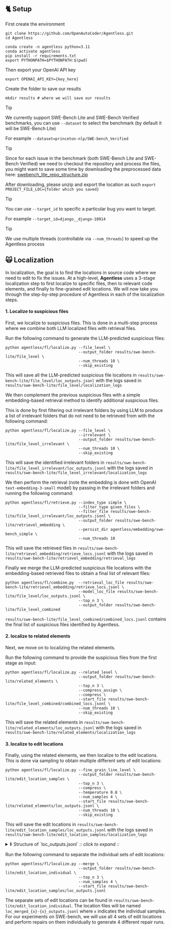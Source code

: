 ## 🐈 Setup

First create the environment 

```shell
git clone https://github.com/OpenAutoCoder/Agentless.git
cd Agentless

conda create -n agentless python=3.11 
conda activate agentless
pip install -r requirements.txt
export PYTHONPATH=$PYTHONPATH:$(pwd)
```

Then export your OpenAI API key 
```shell
export OPENAI_API_KEY={key_here}
```

Create the folder to save our results
```shell
mkdir results # where we will save our results
```

> [!TIP]
> 
> We currently support SWE-Bench Lite and SWE-Bench Verified benchmarks, you can use `--dataset` to select the benchmark (by default it will be SWE-Bench Lite)
> 
> For example `--dataset=princeton-nlp/SWE-bench_Verified`

> [!TIP]
> 
> Since for each issue in the benchmark (both SWE-Bench Lite and SWE-Bench Verified) we need to checkout the repository and process the files, you might want to save some time by downloading the preprocessed data here: [swebench_lite_repo_structure.zip](https://github.com/OpenAutoCoder/Agentless/releases/tag/v1.5.0)
>
> After downloading, please unzip and export the location as such `export PROJECT_FILE_LOC={folder which you saved}`

> [!TIP]
> 
> You can use `--target_id` to specific a particular bug you want to target. 
> 
> For example `--target_id=django__django-10914`

> [!TIP]
> 
> We use multiple threads (controllable via `--num_threads`) to speed up the Agentless process 

## 🙀 Localization 

In localization, the goal is to find the locations in source code where we need to edit to fix the issues. 
At a high-level, **Agentless** uses a 3-stage localization step to first localize to specific files, then to relevant code elements, and finally to fine-grained edit locations. 
We will now take you through the step-by-step procedure of Agentless in each of the localization steps.

#### 1. Localize to suspicious files

First, we localize to suspicious files. This is done in a multi-step process where we combine both LLM localized files with retrieval files.

Run the following command to generate the LLM-predicted suspicious files:

```shell
python agentless/fl/localize.py --file_level \
                                --output_folder results/swe-bench-lite/file_level \
                                --num_threads 10 \
                                --skip_existing 
```

This will save all the LLM-predicted suspicious file locations in  `results/swe-bench-lite/file_level/loc_outputs.jsonl` with the logs saved in `results/swe-bench-lite/file_level/localization_logs`

We then complement the previous suspicious files with a simple embedding-based retrieval method to identify additional suspicious files.

This is done by first filtering out irrelevant folders by using LLM to produce a list of irrelevant folders that do not need to be retrieved from with the following command:

```shell
python agentless/fl/localize.py --file_level \
                                --irrelevant \
                                --output_folder results/swe-bench-lite/file_level_irrelevant \
                                --num_threads 10 \
                                --skip_existing 
```

This will save the identified irrelevant folders in `results/swe-bench-lite/file_level_irrelevant/loc_outputs.jsonl` with the logs saved in `results/swe-bench-lite/file_level_irrelevant/localization_logs`

We then perform the retrieval (note the embedding is done with OpenAI `text-embedding-3-small` model) by passing in the irrelevant folders and running the following command: 

```shell
python agentless/fl/retrieve.py --index_type simple \
                                --filter_type given_files \
                                --filter_file results/swe-bench-lite/file_level_irrelevant/loc_outputs.jsonl \
                                --output_folder results/swe-bench-lite/retrievel_embedding \
                                --persist_dir agentless/embedding/swe-bench_simple \
                                --num_threads 10 
```

This will save the retrieved files in `results/swe-bench-lite/retrievel_embedding/retrieve_locs.jsonl` with the logs saved in `results/swe-bench-lite/retrievel_embedding/retrieval_logs`

Finally we merge the LLM-predicted suspicious file locations with the embedding-based retrieved files to obtain a final list of relevant files:

```shell
python agentless/fl/combine.py  --retrieval_loc_file results/swe-bench-lite/retrievel_embedding/retrieve_locs.jsonl \
                                --model_loc_file results/swe-bench-lite/file_level/loc_outputs.jsonl \
                                --top_n 3 \
                                --output_folder results/swe-bench-lite/file_level_combined 
```

`results/swe-bench-lite/file_level_combined/combined_locs.jsonl` contains the final list of suspicious files identified by Agentless.

#### 2. localize to related elements

Next, we move on to localizing the related elements.

Run the following command to provide the suspicious files from the first stage as input:

```shell
python agentless/fl/localize.py --related_level \
                                --output_folder results/swe-bench-lite/related_elements \
                                --top_n 3 \
                                --compress_assign \
                                --compress \
                                --start_file results/swe-bench-lite/file_level_combined/combined_locs.jsonl \
                                --num_threads 10 \
                                --skip_existing 
```

This will save the related elements in `results/swe-bench-lite/related_elements/loc_outputs.jsonl` with the logs saved in `results/swe-bench-lite/related_elements/localization_logs`

#### 3. localize to edit locations

Finally, using the related elements, we then localize to the edit locations. This is done via sampling to obtain multiple different sets of edit locations:


```shell
python agentless/fl/localize.py --fine_grain_line_level \
                                --output_folder results/swe-bench-lite/edit_location_samples \
                                --top_n 3 \
                                --compress \
                                --temperature 0.8 \
                                --num_samples 4 \
                                --start_file results/swe-bench-lite/related_elements/loc_outputs.jsonl \
                                --num_threads 10 \
                                --skip_existing 
```

This will save the edit locations in `results/swe-bench-lite/edit_location_samples/loc_outputs.jsonl` with the logs saved in `results/swe-bench-lite/edit_location_samples/localization_logs`

<details><summary>⏬ Structure of `loc_outputs.jsonl` <i>:: click to expand ::</i> </summary>
<div>

- `instance_id`: task ID of the issue
- `found_files`: list of files localized by the model
- `additional_artifact_loc_file`: raw output of the model during file-level localization
- `file_traj`: trajectory of the model during file-level localization (e.g., \# of tokens)
- `found_related_locs`: dict of relevant code elements localized by the model
- `additional_artifact_loc_related`: raw output of the model during relevant-code-level localization 
- `related_loc_traj`: trajectory of the model during relevant-code-level localization
- `found_edit_locs`: dict of edit locations localized by the model
- `additional_artifact_loc_edit_location`: raw output of the model during edit-location-level localization 
- `edit_loc_traj`: trajectory of the model during edit-location-level localization

</div>
</details>

Run the following command to separate the individual sets of edit locations:

```shell
python agentless/fl/localize.py --merge \
                                --output_folder results/swe-bench-lite/edit_location_individual \
                                --top_n 3 \
                                --num_samples 4 \
                                --start_file results/swe-bench-lite/edit_location_samples/loc_outputs.jsonl 
```

The separate sets of edit locations can be found in `results/swe-bench-lite/edit_location_individual`. The location files will be named `loc_merged_{x}-{x}_outputs.jsonl` where `x` indicates the individual samples. For our experiments on SWE-bench, we will use all 4 sets of edit locations and perform repairs on them individually to generate 4 different repair runs.

